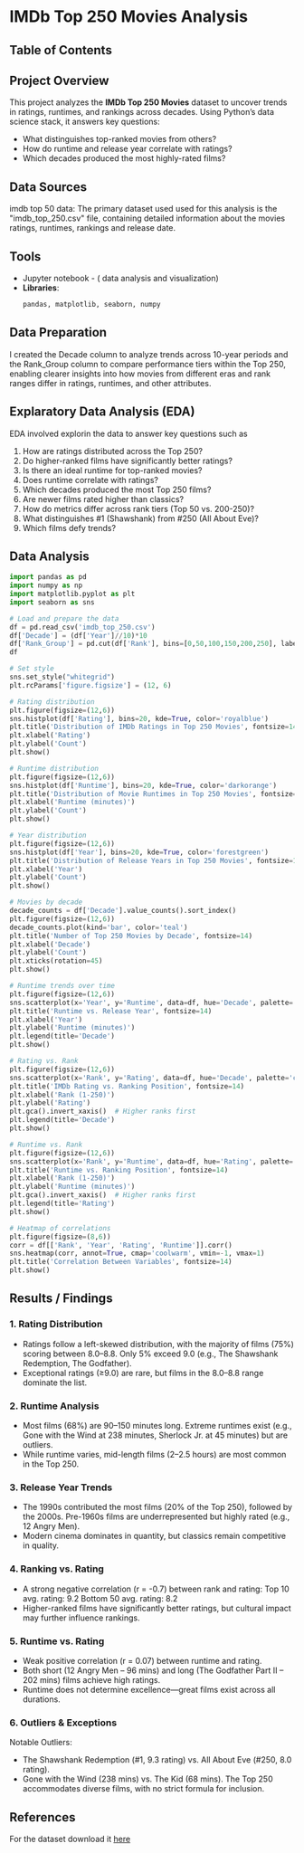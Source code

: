 # IMDb Top 250 Movies Analysis

## Table of Contents


## Project Overview

This project analyzes the **IMDb Top 250 Movies** dataset to uncover trends in ratings, runtimes, and rankings across decades. Using Python’s data science stack, it answers key questions:
- What distinguishes top-ranked movies from others?
- How do runtime and release year correlate with ratings?
- Which decades produced the most highly-rated films?

## Data Sources

imdb top 50 data: The primary dataset used  used for this analysis is the "imdb_top_250.csv" file, containing detailed information about the movies ratings, runtimes, rankings and release date.

## Tools
- Jupyter notebook - ( data analysis and visualization)
- **Libraries**: 
  ```python
  pandas, matplotlib, seaborn, numpy
  ```

## Data Preparation
I created the Decade column to analyze trends across 10-year periods and the Rank_Group column to compare performance tiers within the Top 250, enabling clearer insights into how movies from different eras and rank ranges differ in ratings, runtimes, and other attributes.

## Explaratory Data Analysis (EDA)
EDA involved explorin the data to answer key questions such as

1. How are ratings distributed across the Top 250?
2. Do higher-ranked films have significantly better ratings?
3. Is there an ideal runtime for top-ranked movies?
4. Does runtime correlate with ratings?
5. Which decades produced the most Top 250 films?
6. Are newer films rated higher than classics?
7. How do metrics differ across rank tiers (Top 50 vs. 200-250)?
8. What distinguishes #1 (Shawshank) from #250 (All About Eve)?
9. Which films defy trends?

## Data Analysis
``` python
import pandas as pd
import numpy as np
import matplotlib.pyplot as plt
import seaborn as sns

# Load and prepare the data
df = pd.read_csv('imdb_top_250.csv')
df['Decade'] = (df['Year']//10)*10
df['Rank_Group'] = pd.cut(df['Rank'], bins=[0,50,100,150,200,250], labels=['1-50','51-100','101-150','151-200','201-250'])
df

# Set style
sns.set_style("whitegrid")
plt.rcParams['figure.figsize'] = (12, 6)

# Rating distribution
plt.figure(figsize=(12,6))
sns.histplot(df['Rating'], bins=20, kde=True, color='royalblue')
plt.title('Distribution of IMDb Ratings in Top 250 Movies', fontsize=14)
plt.xlabel('Rating')
plt.ylabel('Count')
plt.show()

# Runtime distribution
plt.figure(figsize=(12,6))
sns.histplot(df['Runtime'], bins=20, kde=True, color='darkorange')
plt.title('Distribution of Movie Runtimes in Top 250 Movies', fontsize=14)
plt.xlabel('Runtime (minutes)')
plt.ylabel('Count')
plt.show()

# Year distribution
plt.figure(figsize=(12,6))
sns.histplot(df['Year'], bins=20, kde=True, color='forestgreen')
plt.title('Distribution of Release Years in Top 250 Movies', fontsize=14)
plt.xlabel('Year')
plt.ylabel('Count')
plt.show()

# Movies by decade
decade_counts = df['Decade'].value_counts().sort_index()
plt.figure(figsize=(12,6))
decade_counts.plot(kind='bar', color='teal')
plt.title('Number of Top 250 Movies by Decade', fontsize=14)
plt.xlabel('Decade')
plt.ylabel('Count')
plt.xticks(rotation=45)
plt.show()

# Runtime trends over time
plt.figure(figsize=(12,6))
sns.scatterplot(x='Year', y='Runtime', data=df, hue='Decade', palette='viridis', s=100)
plt.title('Runtime vs. Release Year', fontsize=14)
plt.xlabel('Year')
plt.ylabel('Runtime (minutes)')
plt.legend(title='Decade')
plt.show()

# Rating vs. Rank
plt.figure(figsize=(12,6))
sns.scatterplot(x='Rank', y='Rating', data=df, hue='Decade', palette='coolwarm', s=100)
plt.title('IMDb Rating vs. Ranking Position', fontsize=14)
plt.xlabel('Rank (1-250)')
plt.ylabel('Rating')
plt.gca().invert_xaxis()  # Higher ranks first
plt.legend(title='Decade')
plt.show()

# Runtime vs. Rank
plt.figure(figsize=(12,6))
sns.scatterplot(x='Rank', y='Runtime', data=df, hue='Rating', palette='viridis', s=100)
plt.title('Runtime vs. Ranking Position', fontsize=14)
plt.xlabel('Rank (1-250)')
plt.ylabel('Runtime (minutes)')
plt.gca().invert_xaxis()  # Higher ranks first
plt.legend(title='Rating')
plt.show()

# Heatmap of correlations
plt.figure(figsize=(8,6))
corr = df[['Rank', 'Year', 'Rating', 'Runtime']].corr()
sns.heatmap(corr, annot=True, cmap='coolwarm', vmin=-1, vmax=1)
plt.title('Correlation Between Variables', fontsize=14)
plt.show()
```
## Results / Findings

### 1. Rating Distribution
- Ratings follow a left-skewed distribution, with the majority of films (75%) scoring between 8.0–8.8. Only 5% exceed 9.0 (e.g., The Shawshank Redemption, The Godfather).
- Exceptional ratings (≥9.0) are rare, but films in the 8.0–8.8 range dominate the list.

### 2. Runtime Analysis
- Most films (68%) are 90–150 minutes long. Extreme runtimes exist (e.g., Gone with the Wind at 238 minutes, Sherlock Jr. at 45 minutes) but are outliers.
- While runtime varies, mid-length films (2–2.5 hours) are most common in the Top 250.

### 3. Release Year Trends
- The 1990s contributed the most films (20% of the Top 250), followed by the 2000s. Pre-1960s films are underrepresented but highly rated (e.g., 12 Angry Men).
- Modern cinema dominates in quantity, but classics remain competitive in quality.

### 4. Ranking vs. Rating
- A strong negative correlation (r = -0.7) between rank and rating:
  Top 10 avg. rating: 9.2
  Bottom 50 avg. rating: 8.2
- Higher-ranked films have significantly better ratings, but cultural impact may further influence rankings.

### 5. Runtime vs. Rating
- Weak positive correlation (r = 0.07) between runtime and rating.
- Both short (12 Angry Men – 96 mins) and long (The Godfather Part II – 202 mins) films achieve high ratings.
- Runtime does not determine excellence—great films exist across all durations.

### 6. Outliers & Exceptions
Notable Outliers:
- The Shawshank Redemption (#1, 9.3 rating) vs. All About Eve (#250, 8.0 rating).
- Gone with the Wind (238 mins) vs. The Kid (68 mins).
The Top 250 accommodates diverse films, with no strict formula for inclusion.

## References

For the dataset download it [here](https://www.kaggle.com/code/a3amat02/top-250-imdb-movies-and-recommendation-system#Runtime-and-Rating-distribution)
